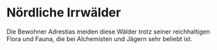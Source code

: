 # Nördliche Irrwälder

Die Bewohner Adrestias meiden diese Wälder trotz seiner reichhaltigen Flora und Fauna, die bei Alchemisten und Jägern
sehr beliebt ist.

<procedure title="Charaktere aktuell an diesem Ort">
<list columns="3">

</list>
</procedure>
